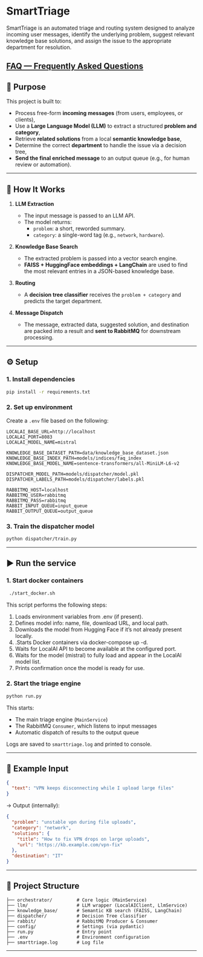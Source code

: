 
# SmartTriage

SmartTriage is an automated triage and routing system designed to analyze incoming user messages, identify the underlying problem, suggest relevant knowledge base solutions, and assign the issue to the appropriate department for resolution.

[FAQ — Frequently Asked Questions](FAQ.md)
---

## 🚀 Purpose

This project is built to:

- Process free-form **incoming messages** (from users, employees, or clients),
- Use a **Large Language Model (LLM)** to extract a structured **problem and category**,
- Retrieve **related solutions** from a local **semantic knowledge base**,
- Determine the correct **department** to handle the issue via a decision tree,
- **Send the final enriched message** to an output queue (e.g., for human review or automation).

---

## 🧠 How It Works

1. **LLM Extraction**
    - The input message is passed to an LLM API.
    - The model returns:
        - `problem`: a short, reworded summary.
        - `category`: a single-word tag (e.g., `network`, `hardware`).

2. **Knowledge Base Search**
    - The extracted problem is passed into a vector search engine.
    - **FAISS + HuggingFace embeddings + LangChain** are used to find the most relevant entries in a JSON-based knowledge base.

3. **Routing**
    - A **decision tree classifier** receives the `problem + category` and predicts the target department.

4. **Message Dispatch**
    - The message, extracted data, suggested solution, and destination are packed into a result and **sent to RabbitMQ** for downstream processing.

---


## ⚙️ Setup

### 1. Install dependencies

```bash
pip install -r requirements.txt
```

### 2. Set up environment

Create a `.env` file based on the following:

```dotenv
LOCALAI_BASE_URL=http://localhost
LOCALAI_PORT=8083
LOCALAI_MODEL_NAME=mistral

KNOWLEDGE_BASE_DATASET_PATH=data/knowledge_base_dataset.json
KNOWLEDGE_BASE_INDEX_PATH=models/indices/faq_index
KNOWLEDGE_BASE_MODEL_NAME=sentence-transformers/all-MiniLM-L6-v2

DISPATCHER_MODEL_PATH=models/dispatcher/model.pkl
DISPATCHER_LABELS_PATH=models/dispatcher/labels.pkl

RABBITMQ_HOST=localhost
RABBITMQ_USER=rabbitmq
RABBITMQ_PASS=rabbitmq
RABBIT_INPUT_QUEUE=input_queue
RABBIT_OUTPUT_QUEUE=output_queue
```
### 3. Train the dispatcher model

```bash
python dispatcher/train.py
```
---

## ▶️ Run the service

### 1. Start docker containers
```bash
 ./start_docker.sh
```
This script performs the following steps:
1. Loads environment variables from .env (if present).
2. Defines model info: name, file, download URL, and local path.
3. Downloads the model from Hugging Face if it’s not already present locally. 
4. .Starts Docker containers via docker-compose up -d. 
5. Waits for LocalAI API to become available at the configured port. 
6. Waits for the model (mistral) to fully load and appear in the LocalAI model list. 
7. Prints confirmation once the model is ready for use.

### 2. Start the triage engine
```bash
python run.py
```

This starts:
- The main triage engine (`MainService`)
- The RabbitMQ `Consumer`, which listens to input messages
- Automatic dispatch of results to the output queue

Logs are saved to `smarttriage.log` and printed to console.

---

## 🧪 Example Input

```json
{
  "text": "VPN keeps disconnecting while I upload large files"
}
```

→ Output (internally):

```json
{
  "problem": "unstable vpn during file uploads",
  "category": "network",
  "solutions": {
    "title": "How to fix VPN drops on large uploads",
    "url": "https://kb.example.com/vpn-fix"
  },
  "destination": "IT"
}
```

---

## 📁 Project Structure

```
├── orchestrator/         # Core logic (MainService)
├── llm/                  # LLM wrapper (LocalAIClient, LlmService)
├── knowledge_base/       # Semantic KB search (FAISS, LangChain)
├── dispatcher/           # Decision Tree classifier
├── rabbit/               # RabbitMQ Producer & Consumer
├── config/               # Settings (via pydantic)
├── run.py                # Entry point
├── .env                  # Environment configuration
├── smarttriage.log       # Log file
```

---
